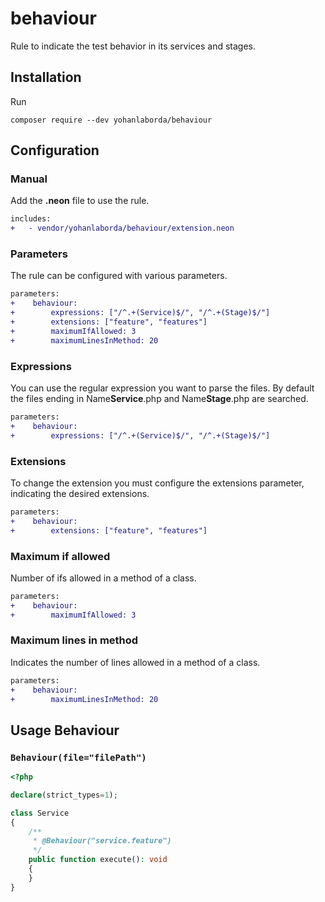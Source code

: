 # behaviour

Rule to indicate the test behavior in its services and stages.

## Installation

Run

```shell
composer require --dev yohanlaborda/behaviour
```

## Configuration

### Manual

Add the **.neon** file to use the rule.

```diff
includes:
+	- vendor/yohanlaborda/behaviour/extension.neon
```

### Parameters

The rule can be configured with various parameters.

```diff
parameters:
+    behaviour:
+        expressions: ["/^.+(Service)$/", "/^.+(Stage)$/"]
+        extensions: ["feature", "features"]
+        maximumIfAllowed: 3
+        maximumLinesInMethod: 20
```

### Expressions

You can use the regular expression you want to parse the files. By default the files ending in Name**Service**.php and Name**Stage**.php are searched.

```diff
parameters:
+    behaviour:
+        expressions: ["/^.+(Service)$/", "/^.+(Stage)$/"]
```

### Extensions

To change the extension you must configure the extensions parameter, indicating the desired extensions.

```diff
parameters:
+    behaviour:
+        extensions: ["feature", "features"]
```

### Maximum if allowed

Number of ifs allowed in a method of a class.

```diff
parameters:
+    behaviour:
+        maximumIfAllowed: 3
```

### Maximum lines in method

Indicates the number of lines allowed in a method of a class.

```diff
parameters:
+    behaviour:
+        maximumLinesInMethod: 20
```

## Usage Behaviour

### `Behaviour(file="filePath")`

```php
<?php

declare(strict_types=1);

class Service
{
    /**
     * @Behaviour("service.feature")
     */
    public function execute(): void
    {
    }
}
```

